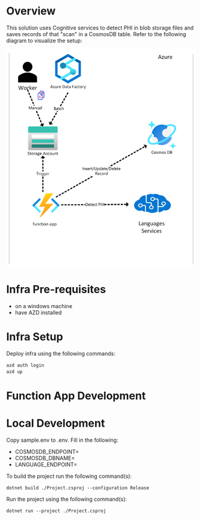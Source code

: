 # Overview
This solution uses Cognitive services to detect PHI in blob storage files and
saves records of that "scan" in a CosmosDB table. Refer to the following diagram
to visualize the setup:

![Project Diagram](./images/diagram.png)

# Infra Pre-requisites

- on a windows machine
- have AZD installed

# Infra Setup

Deploy infra using the following commands:
```bash
azd auth login
azd up
```

# Function App Development

# Local Development

Copy sample.env to .env.
Fill in the following:

- COSMOSDB_ENDPOINT=
- COSMOSDB_DBNAME=
- LANGUAGE_ENDPOINT=

To build the project run the following command(s):

```
dotnet build ./Project.csproj --configuration Release
```

Run the project using the following command(s):

```
dotnet run --project ./Project.csproj
```